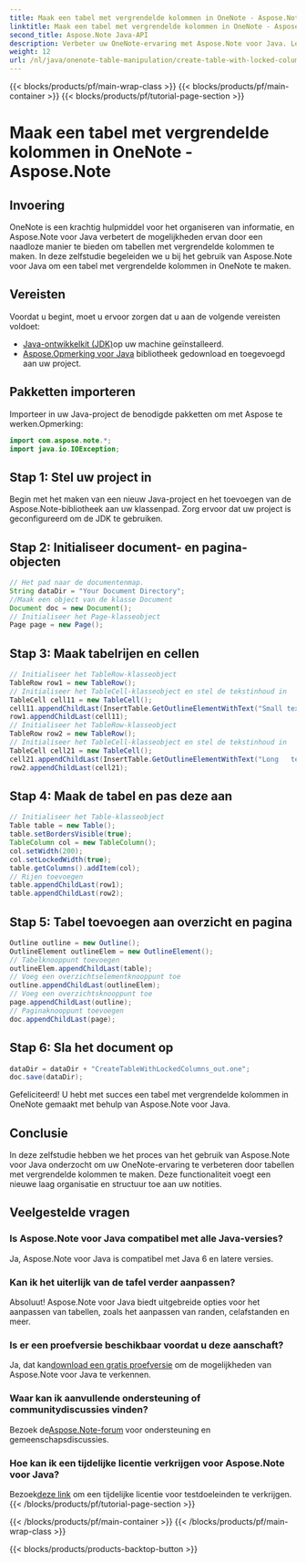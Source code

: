 ```yaml
---
title: Maak een tabel met vergrendelde kolommen in OneNote - Aspose.Note
linktitle: Maak een tabel met vergrendelde kolommen in OneNote - Aspose.Note
second_title: Aspose.Note Java-API
description: Verbeter uw OneNote-ervaring met Aspose.Note voor Java. Leer hoe u tabellen met vergrendelde kolommen maakt met behulp van een stapsgewijze handleiding. Download nu uw gratis proefversie!
weight: 12
url: /nl/java/onenote-table-manipulation/create-table-with-locked-columns/
---
```


{{< blocks/products/pf/main-wrap-class >}}
{{< blocks/products/pf/main-container >}}
{{< blocks/products/pf/tutorial-page-section >}}

# Maak een tabel met vergrendelde kolommen in OneNote - Aspose.Note

## Invoering
OneNote is een krachtig hulpmiddel voor het organiseren van informatie, en Aspose.Note voor Java verbetert de mogelijkheden ervan door een naadloze manier te bieden om tabellen met vergrendelde kolommen te maken. In deze zelfstudie begeleiden we u bij het gebruik van Aspose.Note voor Java om een tabel met vergrendelde kolommen in OneNote te maken.
## Vereisten
Voordat u begint, moet u ervoor zorgen dat u aan de volgende vereisten voldoet:
- [Java-ontwikkelkit (JDK)](https://www.oracle.com/java/technologies/javase-downloads.html)op uw machine geïnstalleerd.
- [Aspose.Opmerking voor Java](https://downloads.aspose.com/note/java) bibliotheek gedownload en toegevoegd aan uw project.
## Pakketten importeren
Importeer in uw Java-project de benodigde pakketten om met Aspose te werken.Opmerking:
```java
import com.aspose.note.*;
import java.io.IOException;
```
## Stap 1: Stel uw project in
Begin met het maken van een nieuw Java-project en het toevoegen van de Aspose.Note-bibliotheek aan uw klassenpad. Zorg ervoor dat uw project is geconfigureerd om de JDK te gebruiken.
## Stap 2: Initialiseer document- en pagina-objecten
```java
// Het pad naar de documentenmap.
String dataDir = "Your Document Directory";
//Maak een object van de klasse Document
Document doc = new Document();
// Initialiseer het Page-klasseobject
Page page = new Page();
```
## Stap 3: Maak tabelrijen en cellen
```java
// Initialiseer het TableRow-klasseobject
TableRow row1 = new TableRow();
// Initialiseer het TableCell-klasseobject en stel de tekstinhoud in
TableCell cell11 = new TableCell();
cell11.appendChildLast(InsertTable.GetOutlineElementWithText("Small text"));
row1.appendChildLast(cell11);
// Initialiseer het TableRow-klasseobject
TableRow row2 = new TableRow();
// Initialiseer het TableCell-klasseobject en stel de tekstinhoud in
TableCell cell21 = new TableCell();
cell21.appendChildLast(InsertTable.GetOutlineElementWithText("Long   text    with    several   words and    spaces."));
row2.appendChildLast(cell21);
```
## Stap 4: Maak de tabel en pas deze aan
```java
// Initialiseer het Table-klasseobject
Table table = new Table();
table.setBordersVisible(true);
TableColumn col = new TableColumn();
col.setWidth(200);
col.setLockedWidth(true);
table.getColumns().addItem(col);
// Rijen toevoegen
table.appendChildLast(row1);
table.appendChildLast(row2);
```
## Stap 5: Tabel toevoegen aan overzicht en pagina
```java
Outline outline = new Outline();
OutlineElement outlineElem = new OutlineElement();
// Tabelknooppunt toevoegen
outlineElem.appendChildLast(table);
// Voeg een overzichtselementknooppunt toe
outline.appendChildLast(outlineElem);
// Voeg een overzichtsknooppunt toe
page.appendChildLast(outline);
// Paginaknooppunt toevoegen
doc.appendChildLast(page);
```
## Stap 6: Sla het document op
```java
dataDir = dataDir + "CreateTableWithLockedColumns_out.one";
doc.save(dataDir);
```
Gefeliciteerd! U hebt met succes een tabel met vergrendelde kolommen in OneNote gemaakt met behulp van Aspose.Note voor Java.
## Conclusie
In deze zelfstudie hebben we het proces van het gebruik van Aspose.Note voor Java onderzocht om uw OneNote-ervaring te verbeteren door tabellen met vergrendelde kolommen te maken. Deze functionaliteit voegt een nieuwe laag organisatie en structuur toe aan uw notities.
## Veelgestelde vragen
### Is Aspose.Note voor Java compatibel met alle Java-versies?
Ja, Aspose.Note voor Java is compatibel met Java 6 en latere versies.
### Kan ik het uiterlijk van de tafel verder aanpassen?
Absoluut! Aspose.Note voor Java biedt uitgebreide opties voor het aanpassen van tabellen, zoals het aanpassen van randen, celafstanden en meer.
### Is er een proefversie beschikbaar voordat u deze aanschaft?
 Ja, dat kan[download een gratis proefversie](https://releases.aspose.com/) om de mogelijkheden van Aspose.Note voor Java te verkennen.
### Waar kan ik aanvullende ondersteuning of communitydiscussies vinden?
 Bezoek de[Aspose.Note-forum](https://forum.aspose.com/c/note/28) voor ondersteuning en gemeenschapsdiscussies.
### Hoe kan ik een tijdelijke licentie verkrijgen voor Aspose.Note voor Java?
 Bezoek[deze link](https://purchase.aspose.com/temporary-license/) om een tijdelijke licentie voor testdoeleinden te verkrijgen.
{{< /blocks/products/pf/tutorial-page-section >}}

{{< /blocks/products/pf/main-container >}}
{{< /blocks/products/pf/main-wrap-class >}}

{{< blocks/products/products-backtop-button >}}
